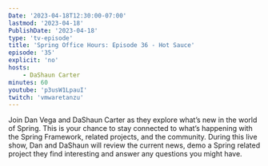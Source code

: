 ```yaml
---
Date: '2023-04-18T12:30:00-07:00'
lastmod: '2023-04-18'
PublishDate: '2023-04-18'
type: 'tv-episode'
title: 'Spring Office Hours: Episode 36 - Hot Sauce'
episode: '35'
explicit: 'no'
hosts:
    - DaShaun Carter
minutes: 60
youtube: 'p3usW1LpauI'
twitch: 'vmwaretanzu'
---
```


Join Dan Vega and DaShaun Carter as they explore what’s new in the world of Spring. This is your chance to stay connected to what’s happening with the Spring Framework, related projects, and the community. During this live show, Dan and DaShaun will review the current news, demo a Spring related project they find interesting and answer any questions you might have.
